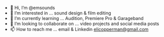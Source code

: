- 👋 Hi, I’m @emsounds
- 👀 I’m interested in ... sound design & film editing
- 🌱 I’m currently learning ... Audition, Premiere Pro & Garageband
- 💞️ I’m looking to collaborate on ... video projects and social media posts
- 📫 How to reach me ... email & Linkedin
elicopperman@gmail.com
<!---
emsounds/emsounds is a ✨ special ✨ repository because its `README.md` (this file) appears on your GitHub profile.
You can click the Preview link to take a look at your changes.
--->
